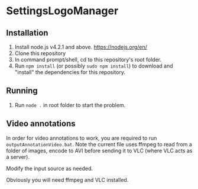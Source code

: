# SettingsLogoManager

## Installation
1. Install node.js v4.2.1 and above. https://nodejs.org/en/
2. Clone this repository
3. In command prompt/shell, cd to this repository's root folder.
4. Run `npm install` (or possibly `sudo npm install`) to download and "install" the dependencies for this repository.

## Running
1. Run `node .` in root folder to start the problem.

## Video annotations
In order for video annotations to work, you are required to run `outputAnnotationVideo.bat`.
Note the current file uses ffmpeg to read from a folder of images, encode to AVI before sending it to VLC
(where VLC acts as a server).

Modify the input source as needed.

Obviously you will need ffmpeg and VLC installed.

